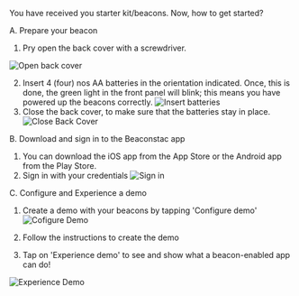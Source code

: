 You have received you starter kit/beacons. Now, how to get started?

A. Prepare your beacon
1. Pry open the back cover with a screwdriver.

![Open back cover](http://i.imgur.com/nrzxi0x.png)

2. Insert 4 (four) nos AA batteries in the orientation indicated. Once, this is done, the green light in the front panel will blink; this means you have powered up the beacons correctly.
![Insert batteries](http://i.imgur.com/I2zjEBO.png)
3. Close the back cover, to make sure that the batteries stay in place.
![Close Back Cover](http://i.imgur.com/jJ1Syzj.png)

B. Download and sign in to the Beaconstac app
1. You can download the iOS app from the App Store or the Android app from the Play Store.
2. Sign in with your credentials
![Sign in](http://i.imgur.com/0xaXHw9.png)

C. Configure and Experience a demo
1. Create a demo with your beacons by tapping 'Configure demo'
![Cofigure Demo](http://i.imgur.com/Mtyslog.png)

2. Follow the instructions to create the demo
3. Tap on 'Experience demo' to see and show what a beacon-enabled app can do!

![Experience Demo](http://i.imgur.com/K3JH1i6.png)
